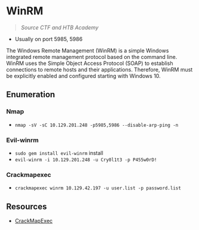 # WinRM

> *Source CTF and HTB Academy*

- Usually on port 5985, 5986

The Windows Remote Management (WinRM) is a simple Windows integrated remote management protocol based on the command line. WinRM uses the Simple Object Access Protocol (SOAP) to establish connections to remote hosts and their applications. Therefore, WinRM must be explicitly enabled and configured starting with Windows 10.  

## Enumeration

### Nmap

- `nmap -sV -sC 10.129.201.248 -p5985,5986 --disable-arp-ping -n`

### Evil-winrm

- `sudo gem install evil-winrm` install
- `evil-winrm -i 10.129.201.248 -u Cry0l1t3 -p P455w0rD!`

### Crackmapexec

- `crackmapexec winrm 10.129.42.197 -u user.list -p password.list`

## Resources

- [CrackMapExec](https://mpgn.gitbook.io/crackmapexec/)